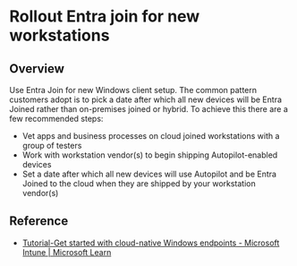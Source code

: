 #  Rollout Entra join for new workstations

## Overview

Use Entra Join for new Windows client setup. The common pattern customers adopt is to pick a date after which all new devices will be Entra Joined rather than on-premises joined or hybrid. To achieve this there are a few recommended steps:

- Vet apps and business processes on cloud joined workstations with a group of testers
- Work with workstation vendor(s) to begin shipping Autopilot-enabled devices
- Set a date after which all new devices will use Autopilot and be Entra Joined to the cloud when they are shipped by your workstation vendor(s)

## Reference

* [Tutorial-Get started with cloud-native Windows endpoints - Microsoft Intune | Microsoft Learn](https://aka.ms/GoAADJ)
